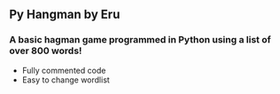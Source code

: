 ## **Py Hangman by Eru**
### A basic hagman game programmed in Python using a list of over 800 words!

- Fully commented code
- Easy to change wordlist
